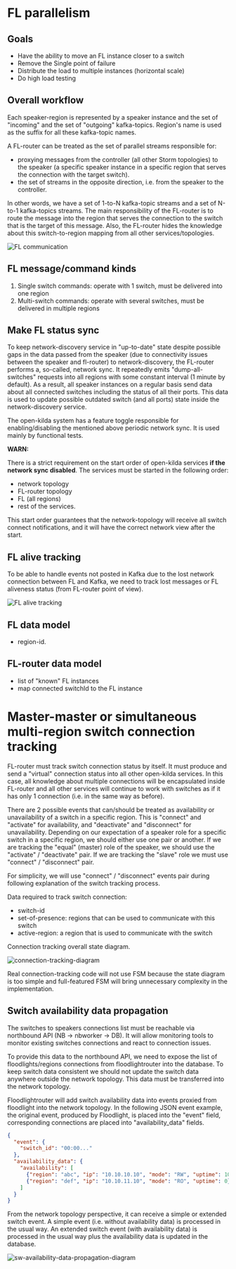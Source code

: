 # FL parallelism

## Goals
- Have the ability to move an FL instance closer to a switch
- Remove the Single point of failure
- Distribute the load to multiple instances (horizontal scale)
- Do high load testing

## Overall workflow
Each speaker-region is represented by a speaker instance and the set of
"incoming" and the set of "outgoing" kafka-topics. Region's name is used as the
suffix for all these kafka-topic names.

A FL-router can be treated as the set of parallel streams responsible for:
- proxying messages from the controller (all other Storm topologies) to the speaker (a
specific speaker instance in a specific region that serves the connection with the
target switch). 
- the set of streams in the opposite direction, i.e. from the speaker to the controller.

In other words, we have a set of 1-to-N kafka-topic streams and a set of
N-to-1 kafka-topics streams. The main responsibility of the FL-router is to
route the message into the region that serves the connection to the switch that
is the target of this message. Also, the FL-router hides the knowledge about this switch-to-region
mapping from all other services/topologies.  

![FL communication](./fl-communication.png)

## FL message/command kinds
1. Single switch commands: operate with 1 switch, must be delivered into one region
2. Multi-switch commands: operate with several switches, must be delivered in multiple regions

## Make FL status sync
To keep network-discovery service in "up-to-date" state despite possible gaps
in the data passed from the speaker (due to connectivity issues between the
speaker and fl-router) to network-discovery, the FL-router performs a, so-called,
network sync. It repeatedly emits "dump-all-switches" requests into all regions with some
constant interval (1 minute by default). As a result, all speaker instances
on a regular basis send data about all connected switches including the status
of all their ports. This data is used to update possible outdated switch (and
all ports) state inside the network-discovery service.

The open-kilda system has a feature toggle responsible for enabling/disabling the
mentioned above periodic network sync. It is used mainly by functional tests.

**WARN:**

There is a strict requirement on the start order of open-kilda services
**if the network sync disabled**. The services must be started in the
following order:

* network topology
* FL-router topology
* FL (all regions)
* rest of the services.

This start order guarantees that the network-topology will receive all switch
connect notifications, and it will have the correct network view after the start.

## FL alive tracking
To be able to handle events not posted in Kafka due to the lost network
connection between FL and Kafka, we need to track lost messages or FL
aliveness status (from FL-router point of view).

![FL alive tracking](./fl-alive-tracking.png)

## FL data model
* region-id.

## FL-router data model
* list of "known" FL instances
* map connected switchId to the FL instance

# Master-master or simultaneous multi-region switch connection tracking

FL-router must track switch connection status by itself. It must produce and send a "virtual"
connection status into all other open-kilda services. In this case, all
knowledge about multiple connections will be encapsulated inside FL-router and
all other services will continue to work with switches as if it has only 1
connection (i.e. in the same way as before).

There are 2 possible events that can/should be treated as availability or
unavailability of a switch in a specific region. This is "connect" and "activate"
for availability, and "deactivate" and "disconnect" for unavailability.
Depending on our expectation of a speaker role for a specific switch in a
specific region, we should either use one pair or another. If we are tracking
the "equal" (master) role of the speaker, we should use the "activate" /
"deactivate" pair. If we are tracking the "slave" role we must use "connect"
/ "disconnect" pair.

For simplicity, we will use "connect" / "disconnect" events pair during
following explanation of the switch tracking process.

Data required to track switch connection:

* switch-id
* set-of-presence: regions that can be used to communicate with this switch
* active-region: a region that is used to communicate with the switch

Connection tracking overall state diagram.

![connection-tracking-diagram](./connection-tracking.png)

Real connection-tracking code will not use FSM because the state diagram is too
simple and full-featured FSM will bring unnecessary complexity in the implementation.

## Switch availability data propagation

The switches to speakers connections list must be reachable via northbound API
(NB -> nbworker -> DB). It will allow monitoring tools to monitor existing
switches connections and react to connection issues.

To provide this data to the northbound API, we need to expose the list of
floodlights/regions connections from floodlightrouter into the database. To
keep switch data consistent we should not update the switch data anywhere
outside the network topology. This data must be transferred into the
network topology.

Floodlightrouter will add switch availability data into events proxied from
floodlight into the network topology. In the following JSON event example, the
original event, produced by Floodlight, is placed into the "event" field,
corresponding connections are placed into "availability_data" fields.

```json
{
  "event": {
    "switch_id": "00:00..."
  },
  "availability_data": {
    "availability": [
      {"region": "abc", "ip": "10.10.10.10", "mode": "RW", "uptime": 1000},
      {"region": "def", "ip": "10.10.11.10", "mode": "RO", "uptime": 0}
    ]
  }
}
```

From the network topology perspective, it can receive a simple or extended switch event. 
A simple event (i.e. without availability data) is processed in the usual way. An extended switch event 
(with availability data) is processed in the usual way plus the availability data is updated in the database.

![sw-availability-data-propagation-diagram](./sw-availability-data-propagation.png)

